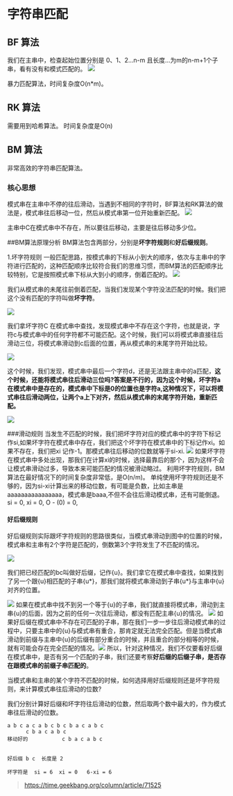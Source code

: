 # 字符串匹配

## BF 算法
我们在主串中，检查起始位置分别是 0、1、2…n-m 且长度...为m的n-m+1个子串，看有没有和模式匹配的。
![](media/15530128565432/15530131363717.jpg)

暴力匹配算法，时间复杂度O(n*m)。

## RK 算法
需要用到哈希算法。
时间复杂度是O(n)

## BM 算法
非常高效的字符串匹配算法。

### 核心思想
模式串在主串中不停的往后滑动，当遇到不相同的字符时，BF算法和RK算法的做法是，模式串往后移动一位，然后从模式串第一位开始重新匹配。
![](media/15530128565432/15587762311595.jpg)

主串中C在模式串中不存在，所以要往后移动，主要是往后移动多少位。

##BM算法原理分析
BM算法包含两部分，分别是**坏字符规则**和**好后缀规则**。

1.坏字符规则
一般匹配思路，按模式串的下标从小到大的顺序，依次与主串中的字符进行匹配的，这种匹配顺序比较符合我们的思维习惯，而BM算法的匹配顺序比较特别，它是按照模式串下标从大到小的顺序，倒着匹配的。
![](media/15530128565432/15587766966426.jpg)

我们从模式串的未尾往前倒着匹配，当我们发现某个字符没法匹配的时候。我们把这个没有匹配的字符叫做**坏字符**。

![](media/15530128565432/15587768020159.jpg)

我们拿坏字符C 在模式串中查找，发现模式串中不存在这个字符，也就是说，字符c与模式串中的任何字符都不可能匹配。这个时候，我们可以将模式串直接往后滑动三位，将模式串滑动到c后面的位置，再从模式串的末尾字符开始比较。

![](media/15530128565432/15587769558029.jpg)

这个时候，我们发现，模式串中最后一个字符d，还是无法跟主串中的a匹配，**这个时候，还能将模式串往后滑动三位吗?答案是不行的，因为这个时候，坏字符a在模式串中是存在的，模式串中下标是0的位置也是字符a,这种情况下，可以将模式串往后滑动两位，让两个a上下对齐，然后从模式串的末尾字符开始，重新匹配。**

![](media/15530128565432/15587771317142.jpg)


###滑动规则
当发生不匹配的时候，我们把坏字符对应的模式串中的字符下标记作si,如果坏字符在模式串中存在，我们把这个坏字符在模式串中的下标记作xi。如果不存在，我们把xi 记作-1。那模式串往后移动的位数就等于si-xi.
![](media/15530128565432/15587774523833.jpg)
如果坏字符在模式串中多处出现，那我们在计算xi的时候，选择最靠后的那个，因为这样不会让模式串滑动过多，导致本来可能匹配的情况被滑动略过。
利用坏字符规则，BM算法在最好情况下的时间复杂度非常低，是O(n/m)。
单纯使用坏字符规则还是不够的，因为si-xi计算出来的移动位数，有可能是负数，比如主串是aaaaaaaaaaaaaaaa，模式串是baaa,不但不会往后滑动模式串，还有可能倒退。
si = 0, xi = 0, O - (0) = 0,

#### 好后缀规则
好后缀规则实际跟坏字符规则的思路很类似，当模式串滑动到图中的位置的时候，模式串和主串有2个字符是匹配的，倒数第3个字符发生了不匹配的情况。

![](media/15530128565432/15587783170354.jpg)

我们把已经匹配的bc叫做好后缀，记作{u}。我们拿它在模式串中查找，如果找到了另一个跟{u}相匹配的子串{u*}，那我们就将模式串滑动到子串{u*}与主串中{u}对齐的位置。

![](media/15530128565432/15587785016492.jpg)
如果在模式串中找不到另一个等于{u}的子串，我们就直接将模式串，滑动到主串{u}的后面，因为之前的任何一次往后滑动，都没有匹配主串{u}的情况。
![](media/15530128565432/15587790685704.jpg)
如果好后缀在模式串中不存在可匹配的子串，那在我们一步一步往后滑动模式串的过程中，只要主串中的{u}与模式串有重合，那肯定就无法完全匹配。但是当模式串滑动到前缀与主串中{u}的后缀有部分重合的时候，并且重合的部分相等的时候，就有可能会存在完全匹配的情况。![](media/15530128565432/15587798800621.jpg)
所以，针对这种情况，我们不仅要看好后缀在模式串中，是否有另一个匹配的子串，我们还要考察**好后缀的后缀子串，是否存在跟模式串的前缀子串匹配的**。

当模式串和主串的某个字符不匹配的时候，如何选择用好后缀规则还是坏字符规则，来计算模式串往后滑动的位数?

我们分别计算好后缀和坏字符往后滑动的位数，然后取两个数中最大的，作为模式串往后滑动的位数。

```
a b c a c a b c b c b a c a b c
      c b a c a b c
移动好的           c b a c a b c


好后缀 b c  长度是 2

坏字符是  si = 6  xi = 0   6-xi = 6
```



>https://time.geekbang.org/column/article/71525